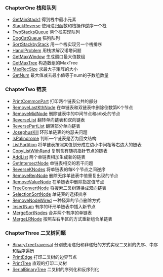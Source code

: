 ### ChapterOne 栈和队列
- [GetMinStack1](https://github.com/guangxush/JavaDataStructure/blob/master/src/chapterOne/GetMinStack1.java) 得到栈中最小元素
- [StackReverse](https://github.com/guangxush/JavaDataStructure/blob/master/src/chapterOne/StackReverse.java) 使用递归函数和栈操作逆序一个栈
- [TwoStacksQueue](https://github.com/guangxush/JavaDataStructure/blob/master/src/chapterOne/TwoStacksQueue.java) 两个栈实现队列
- [DogCatQueue](https://github.com/guangxush/JavaDataStructure/blob/master/src/chapterOne/DogCatQueue.java) 猫狗队列
- [SortStackbyStack](https://github.com/guangxush/JavaDataStructure/blob/master/src/chapterOne/SortStackbyStack.java) 用一个栈实现另一个栈排序
- [HanoiProblem](https://github.com/guangxush/JavaDataStructure/blob/master/src/chapterOne/HanoiProblem.java) 用栈求解汉诺塔问题
- [GetMaxWindow](https://github.com/guangxush/JavaDataStructure/blob/master/src/chapterOne/GetMaxWindow.java) 生成窗口最大值数组
- [GetMaxTree](https://github.com/guangxush/JavaDataStructure/blob/master/src/chapterOne/GetMaxTree.java) 构造数组的MaxTree
- [MaxRecSize](https://github.com/guangxush/JavaDataStructure/blob/master/src/chapterOne/MaxRecSize.java) 求最大子矩阵的大小
- [GetNum](https://github.com/guangxush/JavaDataStructure/blob/master/src/chapterOne/GetNum.java) 最大值减去最小值等于num的子数组数量
### ChapterTwo 链表
- [PrintCommonPart](https://github.com/guangxush/JavaDataStructure/blob/master/src/chapterTwo/PrintCommonPart.java) 打印两个链表公共的部分
- [RemoveLastKthNode](https://github.com/guangxush/JavaDataStructure/blob/master/src/chapterTwo/RemoveLastKthNode.java) 在单链表和双链表中删除倒数第K个节点
- [RemoveMidNode](https://github.com/guangxush/JavaDataStructure/blob/master/src/chapterTwo/RemoveMidNode.java) 删除链表中的中间节点和a/b处的节点
- [ReverseList](https://github.com/guangxush/JavaDataStructure/blob/master/src/chapterTwo/ReverseList.java) 翻转单向链表和双向链表
- [ReversePartList](https://github.com/guangxush/JavaDataStructure/blob/master/src/chapterTwo/ReversePartList.java) 翻转部分单向链表
- [JosephusKill](https://github.com/guangxush/JavaDataStructure/blob/master/src/chapterTwo/JosephusKill.java) 环形单链表的约瑟夫问题
- [IsPalindrome](https://github.com/guangxush/JavaDataStructure/blob/master/src/chapterTwo/IsPalindrome.java) 判断一个链表是否为回文结构
- [ListPartition](https://github.com/guangxush/JavaDataStructure/blob/master/src/chapterTwo/ListPartition.java) 将单链表按照某值划分成左边小中间相等右边大的链表
- [CopyListWithRand](https://github.com/guangxush/JavaDataStructure/blob/master/src/chapterTwo/CopyListWithRand.java) 复制含有随机指针节点的链表
- [AddList](https://github.com/guangxush/JavaDataStructure/blob/master/src/chapterTwo/AddList.java) 两个单链表相加生成新的链表
- [GetIntersectNode](https://github.com/guangxush/JavaDataStructure/blob/master/src/chapterTwo/GetIntersectNode.java) 单链表相交的若干问题
- [ReverseKNodes](https://github.com/guangxush/JavaDataStructure/blob/master/src/chapterTwo/ReverseKNodes.java) 将单链表的每K个节点之间逆序
- [RemoveRepNode](https://github.com/guangxush/JavaDataStructure/blob/master/src/chapterTwo/RemoveRepNode.java) 删除无序单链表中值重复出现的节点
- [RemoveValueNode](https://github.com/guangxush/JavaDataStructure/blob/master/src/chapterTwo/RemoveValueNode.java) 在单链表中删除指定值节点
- [TreeConvertNode](https://github.com/guangxush/JavaDataStructure/blob/master/src/chapterTwo/TreeConvertNode.java) 将搜索二叉树转换成双向链表
- [SelectionSortNode](https://github.com/guangxush/JavaDataStructure/blob/master/src/chapterTwo/SelectionSortNode.java) 单链表的选择排序
- [RemoveNodeWired](https://github.com/guangxush/JavaDataStructure/blob/master/src/chapterTwo/RemoveNodeWired.java) 一种怪异的节点删除方式
- [InsertNum](https://github.com/guangxush/JavaDataStructure/blob/master/src/chapterTwo/InsertNum.java) 有序的环形单链表中插入新节点
- [MergeSortNodes](https://github.com/guangxush/JavaDataStructure/blob/master/src/chapterTwo/MergeSortNodes.java) 合并两个有序的单链表
- [MergeLRNode](https://github.com/guangxush/JavaDataStructure/blob/master/src/chapterTwo/MergeLRNode.java) 按照左右半区的方式重新组合单链表
### ChapterThree 二叉树问题
- [BinaryTreeTraversal](https://github.com/guangxush/JavaDataStructure/blob/master/src/chapterThree/BinaryTreeTraversal.java) 分别使用递归和非递归的方式实现二叉树的先序、中序和后序遍历
- [PrintEdge](https://github.com/guangxush/JavaDataStructure/blob/master/src/chapterThree/PrintEdge.java) 打印二叉树的边界节点
- [PrintTree](https://github.com/guangxush/JavaDataStructure/blob/master/src/chapterThree/PrintTree.java) 直观的打印二叉树
- [SerialBinaryTree](https://github.com/guangxush/JavaDataStructure/blob/master/src/chapterThree/SerialBinaryTree.java) 二叉树的序列化和反序列化






